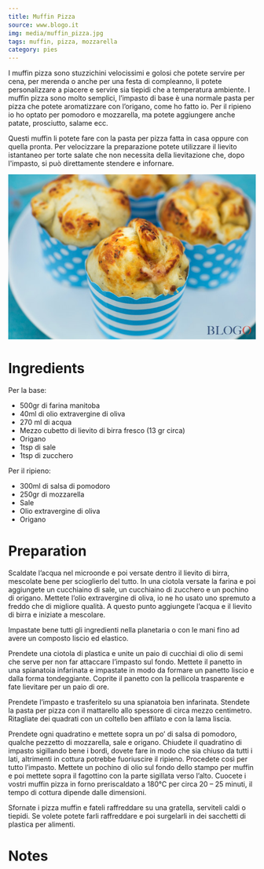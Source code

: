 ```yaml
---
title: Muffin Pizza
source: www.blogo.it
img: media/muffin_pizza.jpg
tags: muffin, pizza, mozzarella
category: pies
---
```


I muffin pizza sono stuzzichini velocissimi e golosi che potete servire per cena, per merenda o anche per una festa di compleanno, li potete personalizzare a piacere e servire sia tiepidi che a temperatura ambiente. I muffin pizza sono molto semplici, l’impasto di base è una normale pasta per pizza che potete aromatizzare con l’origano, come ho fatto io. Per il ripieno io ho optato per pomodoro e mozzarella, ma potete aggiungere anche patate, prosciutto, salame ecc.

Questi muffin li potete fare con la pasta per pizza fatta in casa oppure con quella pronta. Per velocizzare la preparazione potete utilizzare il lievito istantaneo per torte salate che non necessita della lievitazione che, dopo l'impasto, si può direttamente stendere e infornare.

![Muffin Pizza](media/muffin_pizza.jpg)

Ingredients
===========

Per la base:

* 500gr di farina manitoba
* 40ml di olio extravergine di oliva
* 270 ml di acqua
* Mezzo cubetto di lievito di birra fresco (13 gr circa)
* Origano
* 1tsp di sale
* 1tsp di zucchero

Per il ripieno:

* 300ml di salsa di pomodoro
* 250gr di mozzarella
* Sale
* Olio extravergine di oliva
* Origano

Preparation
===========

Scaldate l’acqua nel microonde e poi versate dentro il lievito di birra, mescolate bene per scioglierlo del tutto. In una ciotola versate la farina e poi aggiungete un cucchiaino di sale, un cucchiaino di zucchero e un pochino di origano.  Mettete l’olio extravergine di oliva, io ne ho usato uno spremuto a freddo che di migliore qualità. A questo punto aggiungete l’acqua e il lievito di birra e iniziate a mescolare.

Impastate bene tutti gli ingredienti nella planetaria o con le mani fino ad avere un composto liscio ed elastico.

Prendete una ciotola di plastica e unite un paio di cucchiai di olio di semi che serve per non far attaccare l’impasto sul fondo. Mettete il panetto in una spianatoia infarinata e impastate in modo da formare un panetto liscio e dalla forma tondeggiante. Coprite il panetto con la pellicola trasparente e fate lievitare per un paio di ore.

Prendete l’impasto e trasferitelo su una spianatoia ben infarinata. Stendete la pasta per pizza con il mattarello allo spessore di circa mezzo centimetro. Ritagliate dei quadrati con un coltello ben affilato e con la lama liscia.

Prendete ogni quadratino e mettete sopra un po’ di salsa di pomodoro, qualche pezzetto di mozzarella, sale e origano. Chiudete il quadratino di impasto sigillando bene i bordi, dovete fare in modo che sia chiuso da tutti i lati, altrimenti in cottura potrebbe fuoriuscire il ripieno. Procedete così per tutto l’impasto. Mettete un pochino di olio sul fondo dello stampo per muffin e poi mettete sopra il fagottino con la parte sigillata verso l’alto. Cuocete i vostri muffin pizza in forno preriscaldato a 180°C per circa 20 – 25 minuti, il tempo di cottura dipende dalle dimensioni.

Sfornate i pizza muffin e fateli raffreddare su una gratella, serviteli caldi o tiepidi. Se volete potete farli raffreddare e poi surgelarli in dei sacchetti di plastica per alimenti.

Notes
=====
